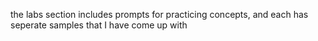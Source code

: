 the labs section includes prompts for practicing concepts, and each has seperate samples that I have come up with
